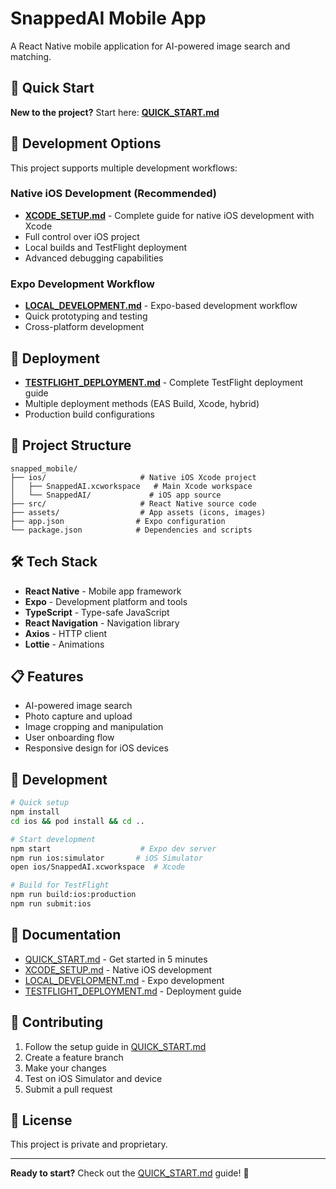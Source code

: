 # SnappedAI Mobile App

A React Native mobile application for AI-powered image search and matching.

## 🚀 Quick Start

**New to the project?** Start here: **[QUICK_START.md](./QUICK_START.md)**

## 📱 Development Options

This project supports multiple development workflows:

### Native iOS Development (Recommended)
- **[XCODE_SETUP.md](./XCODE_SETUP.md)** - Complete guide for native iOS development with Xcode
- Full control over iOS project
- Local builds and TestFlight deployment
- Advanced debugging capabilities

### Expo Development Workflow
- **[LOCAL_DEVELOPMENT.md](./LOCAL_DEVELOPMENT.md)** - Expo-based development workflow
- Quick prototyping and testing
- Cross-platform development

## 🚀 Deployment

- **[TESTFLIGHT_DEPLOYMENT.md](./TESTFLIGHT_DEPLOYMENT.md)** - Complete TestFlight deployment guide
- Multiple deployment methods (EAS Build, Xcode, hybrid)
- Production build configurations

## 📁 Project Structure

```
snapped_mobile/
├── ios/                     # Native iOS Xcode project
│   ├── SnappedAI.xcworkspace   # Main Xcode workspace
│   └── SnappedAI/             # iOS app source
├── src/                     # React Native source code
├── assets/                  # App assets (icons, images)
├── app.json                # Expo configuration
└── package.json            # Dependencies and scripts
```

## 🛠️ Tech Stack

- **React Native** - Mobile app framework
- **Expo** - Development platform and tools
- **TypeScript** - Type-safe JavaScript
- **React Navigation** - Navigation library
- **Axios** - HTTP client
- **Lottie** - Animations

## 📋 Features

- AI-powered image search
- Photo capture and upload
- Image cropping and manipulation
- User onboarding flow
- Responsive design for iOS devices

## 🔧 Development

```bash
# Quick setup
npm install
cd ios && pod install && cd ..

# Start development
npm start                    # Expo dev server
npm run ios:simulator       # iOS Simulator
open ios/SnappedAI.xcworkspace  # Xcode

# Build for TestFlight
npm run build:ios:production
npm run submit:ios
```

## 📖 Documentation

- [QUICK_START.md](./QUICK_START.md) - Get started in 5 minutes
- [XCODE_SETUP.md](./XCODE_SETUP.md) - Native iOS development
- [LOCAL_DEVELOPMENT.md](./LOCAL_DEVELOPMENT.md) - Expo development
- [TESTFLIGHT_DEPLOYMENT.md](./TESTFLIGHT_DEPLOYMENT.md) - Deployment guide

## 🤝 Contributing

1. Follow the setup guide in [QUICK_START.md](./QUICK_START.md)
2. Create a feature branch
3. Make your changes
4. Test on iOS Simulator and device
5. Submit a pull request

## 📄 License

This project is private and proprietary.

---

**Ready to start?** Check out the [QUICK_START.md](./QUICK_START.md) guide! 🚀